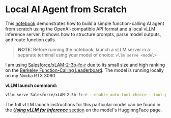 # Local AI Agent from Scratch

This [notebook](./agent_from_scratch.ipynb) demonstrates how to build a simple function-calling AI agent from scratch using the OpenAI-compatible API format and a local vLLM inference server. It shows how to structure prompts, parse model outputs, and route function calls.

> **NOTE:** Before running the notebook, launch a vLLM server in a separate terminal using your model of choice: `vllm serve <model>`

I am using [Salesforce/xLAM-2-3b-fc-r](https://huggingface.co/Salesforce/xLAM-2-3b-fc-r) due to its small size and high ranking on the [Berkeley Function-Calling Leaderboard](https://gorilla.cs.berkeley.edu/leaderboard.html).  The model is running locally on my Nvidia RTX 3060.

**vLLM launch command:**
```bash
vllm serve Salesforce/xLAM-2-3b-fc-r --enable-auto-tool-choice --tool-parser-plugin ./xlam_tool_call_parser.py --tool-call-parser xlam --tensor-parallel-size 1 --dtype float16 --gpu-memory-utilization 0.8
```

The full vLLM launch instructions for this particular model can be found in the [_**Using vLLM for Inference**_ section](https://huggingface.co/Salesforce/xLAM-2-3b-fc-r#using-vllm-for-inference) on the model's HugginngFace page.
